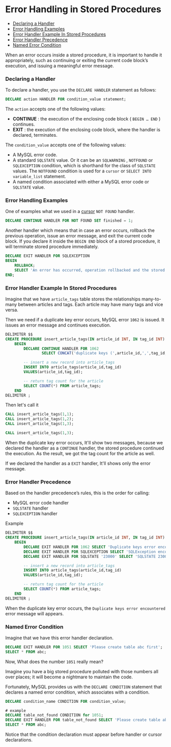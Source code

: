 # Error Handling in Stored Procedures

* [Declaring a Handler](#declaring-a-handler)
* [Error Handling Examples](#error-handling-examples)
* [Error Handler Example In Stored Procedures](#error-handler-example-in-stored-procedures)
* [Error Handler Precedence](#error-handler-precedence)
* [Named Error Condition](#named-error-condition)


When an error occurs inside a stored procedure, it is important to handle it appropriately, such as continuing or exiting the current code block’s execution, and issuing a meaningful error message.

### Declaring a Handler
To declare a handler, you use the `DECLARE HANDLER` statement as follows:
```sql
DECLARE action HANDLER FOR condition_value statement;
```
The `action` accepts one of the following values:
* **CONTINUE** :  the execution of the enclosing code block ( `BEGIN … END` ) continues.
* **EXIT** : the execution of the enclosing code block, where the handler is declared, terminates.

The `condition_value` accepts one of the following values:
* A MySQL error code.
* A standard `SQLSTATE` value. Or it can be an `SQLWARNING` , `NOTFOUND` or `SQLEXCEPTION` condition, which is shorthand for the class of `SQLSTATE` values. The `NOTFOUND` condition is used for a `cursor` or `SELECT INTO variable_list` statement.
* A named condition associated with either a MySQL error code or `SQLSTATE` value.

### Error Handling Examples
One of examples what we used in a [cursor](./cursor.md) `NOT FOUND` handler.
```sql
DECLARE CONTINUE HANDLER FOR NOT FOUND SET finished = 1;
```

Another handler which means that in case an error occurs, rollback the previous operation, issue an error message, and exit the current code block. If you declare it inside the `BEGIN END` block of a stored procedure, it will terminate stored procedure immediately.
```sql
DECLARE EXIT HANDLER FOR SQLEXCEPTION
BEGIN
    ROLLBACK;
    SELECT 'An error has occurred, operation rollbacked and the stored procedure was terminated';
END;
```

### Error Handler Example In Stored Procedures
Imagine that we have `article_tags` table stores the relationships many-to-many between articles and tags. Each article may have many tags and vice versa.

Then we need if a duplicate key error occurs, MySQL error `1062` is issued. It issues an error message and continues execution.

```sql
DELIMITER $$
CREATE PROCEDURE insert_article_tags(IN article_id INT, IN tag_id INT)
    BEGIN
        DECLARE CONTINUE HANDLER FOR 1062
                SELECT CONCAT('duplicate keys (',article_id,',',tag_id,') found') AS msg;

        -- insert a new record into article_tags
        INSERT INTO article_tags(article_id,tag_id)
        VALUES(article_id,tag_id);

        -- return tag count for the article
        SELECT COUNT(*) FROM article_tags;
    END
DELIMITER ;
```
Then let's call it
```sql
CALL insert_article_tags(1,1);
CALL insert_article_tags(1,2);
CALL insert_article_tags(1,3);

CALL insert_article_tags(1,3);
```

When the duplicate key error occurs, It'll show two messages, because we declared the handler as a `CONTINUE` handler, the stored procedure continued the execution. As the result, we got the tag count for the article as well.

If we declared the handler as a `EXIT` handler, It'll shows only the error message.

### Error Handler Precedence
Based on the handler precedence’s rules, this is the order for calling:
* MySQL error code handler
* `SQLSTATE` handler
* `SQLEXCEPTION` handler

Example
```sql
DELIMITER $$
CREATE PROCEDURE insert_article_tags(IN article_id INT, IN tag_id INT)
    BEGIN
        DECLARE EXIT HANDLER FOR 1062 SELECT 'Duplicate keys error encountered';
        DECLARE EXIT HANDLER FOR SQLEXCEPTION SELECT 'SQLException encountered';
        DECLARE EXIT HANDLER FOR SQLSTATE '23000' SELECT 'SQLSTATE 23000';

        -- insert a new record into article_tags
        INSERT INTO article_tags(article_id,tag_id)
        VALUES(article_id,tag_id);

        -- return tag count for the article
        SELECT COUNT(*) FROM article_tags;
    END
DELIMITER ;
```
When the duplicate key error occurs, the `Duplicate keys error encountered` error message will appears.

### Named Error Condition
Imagine that we have this error handler declaration.
```sql
DECLARE EXIT HANDLER FOR 1051 SELECT 'Please create table abc first';
SELECT * FROM abc;
```
Now, What does the number `1051` really mean?

Imagine you have a big stored procedure polluted with those numbers all over places; it will become a nightmare to maintain the code.

Fortunately, MySQL provides us with the `DECLARE CONDITION` statement that declares a named error condition, which associates with a condition.

```sql
DECLARE condition_name CONDITION FOR condition_value;

# example
DECLARE table_not_found CONDITION for 1051;
DECLARE EXIT HANDLER FOR table_not_found SELECT 'Please create table abc first';
SELECT * FROM abc;
```
Notice that the condition declaration must appear before handler or cursor declarations.
